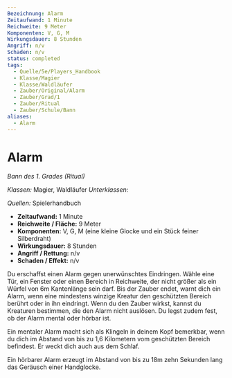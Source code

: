 ```yaml
---
Bezeichnung: Alarm
Zeitaufwand: 1 Minute
Reichweite: 9 Meter
Komponenten: V, G, M
Wirkungsdauer: 8 Stunden
Angriff: n/v
Schaden: n/v
status: completed
tags:
  - Quelle/5e/Players_Handbook
  - Klasse/Magier
  - Klasse/Waldläufer
  - Zauber/Original/Alarm
  - Zauber/Grad/1
  - Zauber/Ritual
  - Zauber/Schule/Bann
aliases:
  - Alarm
---
```

# Alarm
_Bann des 1. Grades (Ritual)_

_Klassen:_ Magier, Waldläufer
_Unterklassen:_

_Quellen:_ Spielerhandbuch
 
- **Zeitaufwand:** 1 Minute
- **Reichweite / Fläche:** 9 Meter
- **Komponenten:** V, G, M (eine kleine Glocke und ein Stück feiner Silberdraht)
- **Wirkungsdauer:** 8 Stunden
- **Angriff / Rettung:** n/v
- **Schaden / Effekt:**  n/v

Du erschaffst einen Alarm gegen unerwünschtes Eindringen. Wähle eine Tür, ein Fenster oder einen Bereich in Reichweite, der nicht größer als ein Würfel von 6m Kantenlänge sein darf. Bis der Zauber endet, warnt dich ein Alarm, wenn eine mindestens winzige Kreatur den geschützten Bereich berührt oder in ihn eindringt. Wenn du den Zauber wirkst, kannst du Kreaturen bestimmen, die den Alarm nicht auslösen. Du legst zudem fest, ob der Alarm mental oder hörbar ist.

Ein mentaler Alarm macht sich als Klingeln in deinem Kopf bemerkbar, wenn du dich im Abstand von bis zu 1,6 Kilometern vom geschützten Bereich befindest. Er weckt dich auch aus dem Schlaf.

Ein hörbarer Alarm erzeugt im Abstand von bis zu 18m zehn Sekunden lang das Geräusch einer Handglocke.
